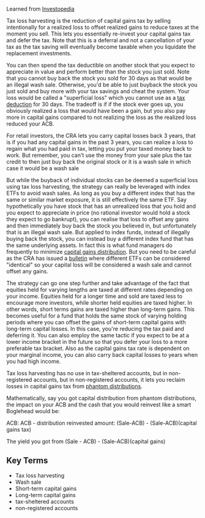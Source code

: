 Learned from [Investopedia](https://www.investopedia.com/terms/t/taxgainlossharvesting.asp)

Tax loss harvesting is the reduction of capital gains tax by selling intentionally for a realized loss to offset realized gains to reduce taxes at the moment you sell. This lets you essentially re-invest your capital gains tax and defer the tax. Note that this is a deferral and not a cancellation of your tax as the tax saving will eventually become taxable when you liquidate the replacement investments.

You can then spend the tax deductible on another stock that you expect to appreciate in value and perform better than the stock you just sold. Note that you cannot buy back the stock you sold for 30 days as that would be an illegal wash sale. Otherwise, you'd be able to just buyback the stock you just sold and buy more with your tax savings and cheat the system. Your loss would be called a "superficial loss" which you cannot use as a [tax deduction](Tax%20deduction%20vs%20Tax%20credit.md) for 30 days. The tradeoff is if if the stock ever goes up, you obviously realized a loss that would have been a gain, but you also pay more in capital gains compared to not realizing the loss as the realized loss reduced your ACB.


For retail investors, the CRA lets you carry capital losses back 3 years, that is if you had any capital gains in the past 3 years, you can realize a loss to regain what you had paid in tax, letting you put your taxed money back to work. But remember, you can't use the money from your sale plus the tax credit to then just buy back the original stock or it is a wash sale in which case it would be a wash sale

But while the buyback of individual stocks can be deemed a superficial loss using tax loss harvesting, the strategy can really be leveraged with index ETFs to avoid wash sales. As long as you buy a different index that has the same or similar market exposure, it is still effectively the same ETF. Say hypothetically you have stock that has an unrealized loss that you hold and you expect to appreciate in price (no rational investor would hold a stock they expect to go bankrupt), you can realise that loss to offset any gains and then immediately buy back the stock you believed in, but unfortunately that is an illegal wash sale. But applied to index funds, instead of illegally buying back the stock, you can instead buy a different index fund that has the same underlying assets. In fact this is what fund managers do frequently to minimize [capital gains distribution](ETF%20Taxable%20events%20and%20the%20impacts%20on%20ACB.md). But you need to be careful as the CRA has issued a [bulletin](https://taxinterpretations.com/cra/severed-letters/2001-0080385) where different ETFs can be considered "identical" so your capital loss will be considered a wash sale and cannot offset any gains.

The strategy can go one step further and take advantage of the fact that equities held for varying lengths are taxed at different rates depending on your income. Equities held for a longer time and sold are taxed less to encourage more investors, while shorter held equities are taxed higher. In other words, short terms gains are taxed higher than long-term gains. This becomes useful for a fund that holds the same stock of varying holding periods where you can offset the gains of short-term capital gains with long-term capital losses. In this case, you're reducing the tax paid and deferring it. You can also employ the same tactic if you expect to be at a lower income bracket in the future so that you defer your loss to a more preferable tax bracket. Also as the capital gains tax rate is dependent on your marginal income, you can also carry back capital losses to years when you had high income.

Tax loss harvesting has no use in tax-sheltered accounts, but in non-registered accounts, but in non-registered accounts, it lets you reclaim losses in capital gains tax from [phantom distributions](ETF%20Taxable%20events%20and%20the%20impacts%20on%20ACB.md#^6d9d46). 

Mathematically, say you got capital distribution from phantom distributions, the impact on your ACB and the cash that you would reinvest like a smart Boglehead would be:

ACB:  ACB - distribution
reinvested amount: (Sale-ACB) - (Sale-ACB)(capital gains tax)


The yield you got from (Sale - ACB) - (Sale-ACB)(capital gains)

## Key Terms 
- Tax loss harvesting
- Wash sale
- Short-term capital gains
- Long-term capital gains
- tax-sheltered accounts
- non-registered accounts